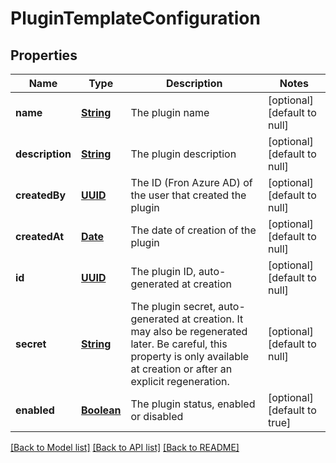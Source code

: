 # PluginTemplateConfiguration
## Properties

Name | Type | Description | Notes
------------ | ------------- | ------------- | -------------
**name** | [**String**](string.md) | The plugin name | [optional] [default to null]
**description** | [**String**](string.md) | The plugin description | [optional] [default to null]
**createdBy** | [**UUID**](UUID.md) | The ID (Fron Azure AD) of the user that created the plugin | [optional] [default to null]
**createdAt** | [**Date**](DateTime.md) | The date of creation of the plugin | [optional] [default to null]
**id** | [**UUID**](UUID.md) | The plugin ID, auto-generated at creation | [optional] [default to null]
**secret** | [**String**](string.md) | The plugin secret, auto-generated at creation. It may also be regenerated later. Be careful, this property is only available at creation or after an explicit regeneration.  | [optional] [default to null]
**enabled** | [**Boolean**](boolean.md) | The plugin status, enabled or disabled | [optional] [default to true]

[[Back to Model list]](../README.md#documentation-for-models) [[Back to API list]](../README.md#documentation-for-api-endpoints) [[Back to README]](../README.md)

